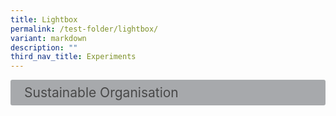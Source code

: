 ```yaml
---
title: Lightbox
permalink: /test-folder/lightbox/
variant: markdown
description: ""
third_nav_title: Experiments
---
```

<style>
    input {
        display: none;
    }

    label {
        display: block;
        padding: 8px 22px;
        margin: 0 0 5px 0;
        cursor: pointor;
        background: #a7a9ac;
        border-radius: 3px;
        color: #484848;
        transition: ease .5s;
        font-size: 1.5em;
    }

    label:hover {
        background: #B41E8E;
        color: #FFF;
    }

    .accordion-content {
        padding: 10px 0px 30px 30px;
        margin: 0 0 1px 0;
        border-radius: 3px;
    }

    input:checked + label {
        position: fixed;
        width: 100%;
        height: 100%;
        top: 0px;
        left: 0px;
        background-color: rgba(0,0,0,0.5);
    }

    input:checked + label > span{
        display: none
    }

    input + label + .accordion-content {
        display: none;
    }

    input:checked + label + .accordion-content {
        display: flex;
        position: fixed;
        width: 100%;
        height: 100%;
        top: 0px;
        left: 0px;
        pointer-events: none;
        align-items: center;
        justify-content: center;
    }

    input:checked + label + .accordion-content > img{
        width: 600px
    }
</style>

<div>
        <input type="checkbox" id="title1">
				<label for="title1"><span>Sustainable Organisation</span></label>
        <div class="accordion-content">
            <img alt="" src="https://developers.elementor.com/docs/assets/img/elementor-placeholder-image.png">
        </div>
</div>